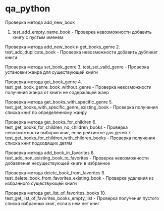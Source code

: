 # qa_python

Проверка метода add_new_book
1. test_add_empty_name_book - Проверка невозможности добавить книгу с пустым именем

Проверка метода add_new_book и get_books_genre
2. test_add_duplicate_book - Проверка невозможности добавить дубликат книги

Проверка метода set_book_genre
3. test_set_valid_genre - Проверка установки жанра для существующей книги

Проверка метода get_book_genre
4. test_get_book_genre_book_without_genre - Проверка невозможности получения жанра от книги не содержащей жанр

Проверка метода get_books_with_specific_genre
5. test_get_books_with_specific_genre_existing_book - Проверка получения списка книг по определенному жанру

Проверка метода get_books_for_children
6. test_get_books_for_children_no_children_books - Проверка невозможности выборки книг, если рейтингне для детей
7. test_get_books_for_children_with_children_books - Проверка получения списка книг подходящих детям

Проверка метода add_book_in_favorites
8. test_add_non_existing_book_to_favorites - Проверка невозможности добавления несуществующей книги в избранное

Проверка метода delete_book_from_favorites
9. test_delete_book_from_favorites_existing_book - Проверка удаления из избранного существующей книги

Проверка метода get_list_of_favorites_books
10. test_get_list_of_favorites_books_empty_list - Проверка получения пустого списка избранных книг, если в нем нет книг
